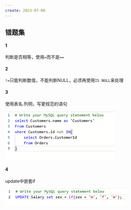 ```yaml
---
create: 2023-07-08
---
```

## 错题集

#### 1

判断是否相等，使用`=`而不是`==`

#### 2

`!=`只能判断数值，不能判断NULL，必须再使用`IS NULL`来处理

#### 3

使用表名.列明，写更规范的语句

![](picture/2023.2.1.3.png)

#### 4

update中嵌套if

![](picture/2023.2.1.4.png)
